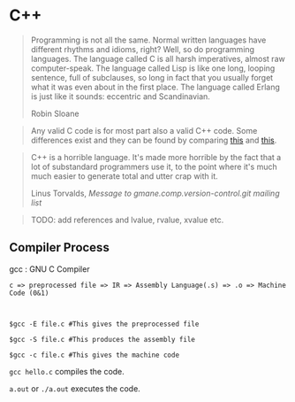 # C++

 <div class="epigraph">
<blockquote><p>Programming is not all the same. Normal written languages have different rhythms and idioms, right? Well, so do programming languages. The language called C is all harsh imperatives, almost raw computer-speak. The language called Lisp is like one long, looping sentence, full of subclauses, so long in fact that you usually forget what it was even about in the first place. The language called Erlang is just like it sounds: eccentric and Scandinavian. </p>
<footer>Robin Sloane</footer></blockquote>
</div>


> Any valid C code is for most part also a valid C++ code. Some differences exist and they can be found by comparing [this](https://devdocs.io/cpp/) and [this](https://devdocs.io/c/).

<div class="epigraph">
<blockquote><p>C++ is a horrible language. It's made more horrible by the fact that a lot of substandard programmers use it, to the point where it's much much easier to generate total and utter crap with it. </p>
<footer>Linus Torvalds, <cite>Message to gmane.comp.version-control.git mailing list</cite></footer></blockquote>
</div>










> TODO: add references and lvalue, rvalue, xvalue etc.






## Compiler Process

gcc
: GNU C Compiler


    c => preprocessed file => IR => Assembly Language(.s) => .o => Machine Code (0&1)



    $gcc -E file.c #This gives the preprocessed file

    $gcc -S file.c #This produces the assembly file

    $gcc -c file.c #This gives the machine code



`gcc hello.c` compiles the code.

`a.out` or `./a.out` executes the code.











